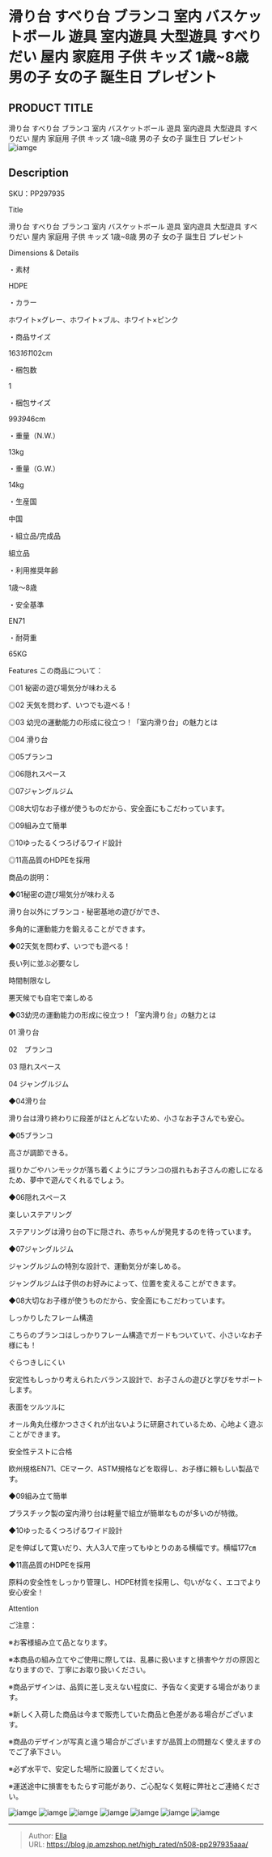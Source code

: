 # 滑り台 すべり台 ブランコ 室内 バスケットボール 遊具 室内遊具 大型遊具 すべりだい 屋内 家庭用 子供 キッズ 1歳~8歳 男の子 女の子 誕生日 プレゼント


## PRODUCT TITLE 

滑り台 すべり台 ブランコ 室内 バスケットボール 遊具 室内遊具 大型遊具 すべりだい 屋内 家庭用 子供 キッズ 1歳~8歳 男の子 女の子 誕生日 プレゼント![iamge](https://b2bfiles1.gigab2b.cn/image/wkseller/304/20221129_5836074b3786f0064023ff34cdf4f715.jpg)

## Description

SKU：PP297935

Title

滑り台 すべり台 ブランコ 室内 バスケットボール 遊具 室内遊具 大型遊具 すべりだい 屋内 家庭用 子供 キッズ 1歳~8歳 男の子 女の子 誕生日 プレゼント

Dimensions &amp; Details



・素材

HDPE

・カラー

ホワイト×グレー、ホワイト×ブル、ホワイト×ピンク

・商品サイズ

163*161*102cm

・梱包数

1

・梱包サイズ

99*39*46cm

・重量（N.W.）

13kg

・重量（G.W.）

14kg

・生産国

中国

・組立品/完成品

組立品

・利用推奨年齢

1歳～8歳

・安全基準

EN71

・耐荷重

65KG



Features
この商品について：

◎01 秘密の遊び場気分が味わえる

◎02 天気を問わず、いつでも遊べる！

◎03 幼児の運動能力の形成に役立つ！「室内滑り台」の魅力とは

◎04 滑り台

◎05ブランコ　

◎06隠れスペース

◎07ジャングルジム

◎08大切なお子様が使うものだから、安全面にもこだわっています。

◎09組み立て簡単

◎10ゆったるくつろげるワイド設計

◎11高品質のHDPEを採用



商品の説明：

◆01秘密の遊び場気分が味わえる

滑り台以外にブランコ・秘密基地の遊びができ、

多角的に運動能力を鍛えることができます。



◆02天気を問わず、いつでも遊べる！

長い列に並ぶ必要なし　　　　　　　   

時間制限なし 　      　　        

悪天候でも自宅で楽しめる



◆03幼児の運動能力の形成に役立つ！「室内滑り台」の魅力とは

01 滑り台

02　ブランコ　

03 隠れスペース

04 ジャングルジム



◆04滑り台

滑り台は滑り終わりに段差がほとんどないため、小さなお子さんでも安心。



◆05ブランコ　

高さが調節できる。

揺りかごやハンモックが落ち着くようにブランコの揺れもお子さんの癒しになるため、夢中で遊んでくれるでしょう。



◆06隠れスペース

楽しいステアリング

ステアリングは滑り台の下に隠され、赤ちゃんが発見するのを待っています。



◆07ジャングルジム

ジャングルジムの特別な設計で、運動気分が楽しめる。

ジャングルジムは子供のお好みによって、位置を変えることができます。



◆08大切なお子様が使うものだから、安全面にもこだわっています。

しっかりしたフレーム構造

こちらのブランコはしっかりフレーム構造でガードもついていて、小さいなお子様にも！



ぐらつきしにくい

安定性もしっかり考えられたバランス設計で、お子さんの遊びと学びをサポートします。



表面をツルツルに

オール角丸仕様かつささくれが出ないように研磨されているため、心地よく遊ぶことができます。



安全性テストに合格

欧州規格EN71、CEマーク、ASTM規格などを取得し、お子様に頼もしい製品です。



◆09組み立て簡単

プラスチック製の室内滑り台は軽量で組立が簡単なものが多いのが特徴。



◆10ゆったるくつろげるワイド設計

足を伸ばして寛いだり、大人3人で座ってもゆとりのある横幅です。横幅177㎝



◆11高品質のHDPEを採用

原料の安全性をしっかり管理し、HDPE材質を採用し、匂いがなく、エコでより安心安全！





Attention



ご注意：

※お客様組み立て品となります。

※本商品の組み立てやご使用に際しては、乱暴に扱いますと損害やケガの原因となりますので、丁寧にお取り扱いください。

※商品デザインは、品質に差し支えない程度に、予告なく変更する場合があります。

※新しく入荷した商品は今まで販売していた商品と色差がある場合がございます。

※商品のデザインが写真と違う場合がございますが品質上の問題なく使えますのでご了承下さい。

※必ず水平で、安定した場所に設置してください。

※運送途中に損害をもたらす可能があり、ご心配なく気軽に弊社とご連絡ください。









![iamge](https://b2bfiles1.gigab2b.cn/image/wkseller/304/20221207_94eab11260f5143040acc9f436a7bbc2.jpg)
![iamge](https://b2bfiles1.gigab2b.cn/image/wkseller/304/20221207_4833b135a21d53869340c2230c381edc.jpg)
![iamge](https://b2bfiles1.gigab2b.cn/image/wkseller/304/20221207_73f04fb7c32ddc532aafed01721fe696.jpg)
![iamge](https://b2bfiles1.gigab2b.cn/image/wkseller/304/20221207_4dd402eef0d15eafabba8aee4bfa53a5.jpg)
![iamge](https://b2bfiles1.gigab2b.cn/image/wkseller/304/20221207_b4a222b92ca643c1cc21cd7aec851f2f.jpg)
![iamge](https://b2bfiles1.gigab2b.cn/image/wkseller/304/20221207_f1880888869a8252ce2f45150e3427af.jpg)
![iamge](https://b2bfiles1.gigab2b.cn/image/wkseller/304/20221129_a45aab368f9e74e3b8b67998fef2110c.jpg)


---

> Author: [Ella](https://blog.jp.amzshop.net/)  
> URL: https://blog.jp.amzshop.net/high_rated/n508-pp297935aaa/  

